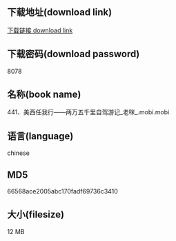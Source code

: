 ## 下载地址(download link)
[下载链接 download link](https://voluble-croquembouche-d321dc.netlify.app/?s=441%E3%80%81%E7%BE%8E%E8%A5%BF%E4%BB%BB%E6%88%91%E8%A1%8C%E2%80%94%E2%80%94%E4%B8%A4%E4%B8%87%E4%BA%94%E5%8D%83%E9%87%8C%E8%87%AA%E9%A9%BE%E6%B8%B8%E8%AE%B0_%E8%80%81%E5%92%AA_.mobi)

## 下载密码(download password)
8078

## 名称(book name)
441、美西任我行——两万五千里自驾游记_老咪_.mobi.mobi

## 语言(language)
chinese

## MD5
66568ace2005abc170fadf69736c3410

## 大小(filesize)
12 MB
